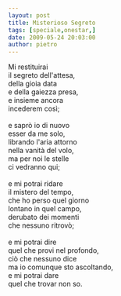 ```yaml
---
layout: post
title: Misterioso Segreto
tags: [speciale,onestar,]
date: 2009-05-24 20:03:00
author: pietro
---
```

Mi restituirai<br/>il segreto dell'attesa,<br/>della gioia data<br/>e della gaiezza presa,<br/>e insieme ancora<br/>incederem così;<br/><br/>e saprò io di nuovo<br/>esser da me solo,<br/>librando l'aria attorno<br/>nella vanità del volo,<br/>ma per noi le stelle<br/>ci vedranno qui;<br/><br/>e mi potrai ridare<br/>il mistero del tempo,<br/>che ho perso quel giorno<br/>lontano in quel campo,<br/>derubato dei momenti<br/>che nessuno ritrovò;<br/><br/>e mi potrai dire<br/>quel che provi nel profondo,<br/>ciò che nessuno dice<br/>ma io comunque sto ascoltando,<br/>e mi potrai dare<br/>quel che trovar non so.
